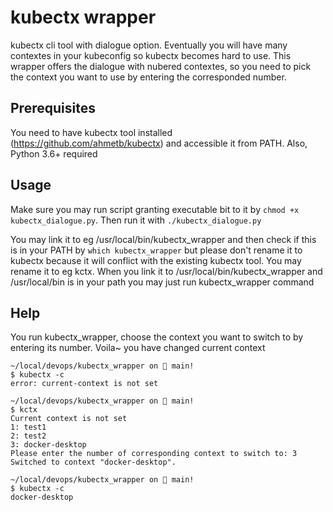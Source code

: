 # kubectx wrapper
kubectx cli tool with dialogue option.
Eventually you will have many contextes in your kubeconfig so kubectx becomes hard to use. This wrapper offers the dialogue with nubered contextes, so you need to pick the context you want to use by entering the corresponded number.

## Prerequisites
You need to have kubectx tool installed (https://github.com/ahmetb/kubectx) and accessible it from PATH.
Also, Python 3.6+ required

## Usage
Make sure you may run script granting executable bit to it by `chmod +x kubectx_dialogue.py`.
Then run it with `./kubectx_dialogue.py`

You may link it to eg /usr/local/bin/kubectx_wrapper and then check if this is in your PATH by `which kubectx_wrapper` but please don't rename it to kubectx because it will conflict with the existing kubectx tool. You may rename it to eg kctx.
When you link it to /usr/local/bin/kubectx_wrapper and /usr/local/bin is in your path you may just run kubectx_wrapper command

## Help
You run kubectx_wrapper, choose the context you want to switch to by entering its number. Voila~ you have changed current context

```
~/local/devops/kubectx_wrapper on  main!
$ kubectx -c
error: current-context is not set

~/local/devops/kubectx_wrapper on  main! 
$ kctx
Current context is not set
1: test1
2: test2
3: docker-desktop
Please enter the number of corresponding context to switch to: 3
Switched to context "docker-desktop".

~/local/devops/kubectx_wrapper on  main! 
$ kubectx -c
docker-desktop
```
